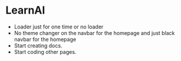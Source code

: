 # LearnAI 


- Loader just for one time or no loader
- No theme changer on the navbar for the homepage and just black navbar for the homepage 
- Start creating docs.
- Start coding other pages.  
